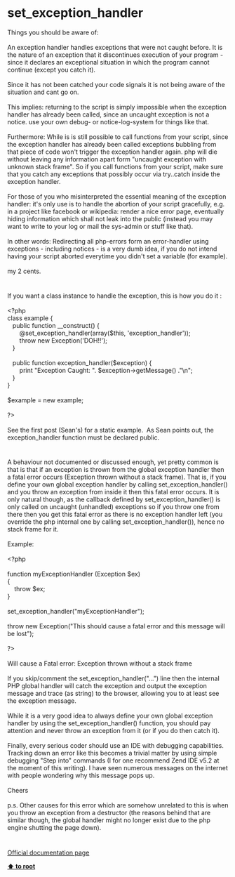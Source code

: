# set_exception_handler




<div class="phpcode"><span class="html">
Things you should be aware of:<br><br>An exception handler handles exceptions that were not caught before. It is the nature of an exception that it discontinues execution of your program - since it declares an exceptional situation in which the program cannot continue (except you catch it).<br><br>Since it has not been catched your code signals it is not being aware of the situation and cant go on.<br><br>This implies: returning to the script is simply impossible when the exception handler has already been called, since an uncaught exception is not a notice. use your own debug- or notice-log-system for things like that.<br><br>Furthermore: While is is still possible to call functions from your script, since the exception handler has already been called exceptions bubbling from that piece of code won&apos;t trigger the exception handler again. php will die without leaving any information apart form &quot;uncaught exception with unknown stack frame&quot;. So if you call functions from your script, make sure that you catch any exceptions that possibly occur via try..catch inside the exception handler.<br><br>For those of you who misinterpreted the essential meaning of the exception handler: it&apos;s only use is to handle the abortion of your script gracefully, e.g. in a project like facebook or wikipedia: render a nice error page, eventually hiding information which shall not leak into the public (instead you may want to write to your log or mail the sys-admin or stuff like that).<br><br>In other words: Redirecting all php-errors form an error-handler using exceptions - including notices - is a very dumb idea, if you do not intend having your script aborted everytime you didn&apos;t set a variable (for example).<br><br>my 2 cents.</span>
</div>
  

#


<div class="phpcode"><span class="html">
If you want a class instance to handle the exception, this is how you do it :<br><br><span class="default">&lt;?php<br></span><span class="keyword">class </span><span class="default">example </span><span class="keyword">{<br>&#xA0;&#xA0; public function </span><span class="default">__construct</span><span class="keyword">() {<br>&#xA0; &#xA0; &#xA0;&#xA0; @</span><span class="default">set_exception_handler</span><span class="keyword">(array(</span><span class="default">$this</span><span class="keyword">, </span><span class="string">&apos;exception_handler&apos;</span><span class="keyword">));<br>&#xA0; &#xA0; &#xA0;&#xA0; throw new </span><span class="default">Exception</span><span class="keyword">(</span><span class="string">&apos;DOH!!&apos;</span><span class="keyword">);<br>&#xA0;&#xA0; }<br><br>&#xA0;&#xA0; public function </span><span class="default">exception_handler</span><span class="keyword">(</span><span class="default">$exception</span><span class="keyword">) {<br>&#xA0; &#xA0; &#xA0;&#xA0; print </span><span class="string">&quot;Exception Caught: &quot;</span><span class="keyword">. </span><span class="default">$exception</span><span class="keyword">-&gt;</span><span class="default">getMessage</span><span class="keyword">() .</span><span class="string">&quot;\n&quot;</span><span class="keyword">;<br>&#xA0;&#xA0; }<br>}<br><br></span><span class="default">$example </span><span class="keyword">= new </span><span class="default">example</span><span class="keyword">;<br><br></span><span class="default">?&gt;<br></span><br>See the first post (Sean&apos;s) for a static example.&#xA0; As Sean points out, the exception_handler function must be declared public.</span>
</div>
  

#


<div class="phpcode"><span class="html">
A behaviour not documented or discussed enough, yet pretty common is that is that if an exception is thrown from the global exception handler then a fatal error occurs (Exception thrown without a stack frame). That is, if you define your own global exception handler by calling set_exception_handler() and you throw an exception from inside it then this fatal error occurs. It is only natural though, as the callback defined by set_exception_handler() is only called on uncaught (unhandled) exceptions so if you throw one from there then you get this fatal error as there is no exception handler left (you override the php internal one by calling set_exception_handler()), hence no stack frame for it.<br><br>Example:<br><br><span class="default">&lt;?php<br><br></span><span class="keyword">function </span><span class="default">myExceptionHandler </span><span class="keyword">(</span><span class="default">Exception $ex</span><span class="keyword">)<br>{<br>&#xA0; &#xA0; throw </span><span class="default">$ex</span><span class="keyword">;<br>}<br><br></span><span class="default">set_exception_handler</span><span class="keyword">(</span><span class="string">&quot;myExceptionHandler&quot;</span><span class="keyword">);<br><br>throw new </span><span class="default">Exception</span><span class="keyword">(</span><span class="string">&quot;This should cause a fatal error and this message will be lost&quot;</span><span class="keyword">);<br><br></span><span class="default">?&gt;<br></span><br>Will cause a Fatal error: Exception thrown without a stack frame<br><br>If you skip/comment the set_exception_handler(&quot;...&quot;) line then the internal PHP global handler will catch the exception and output the exception message and trace (as string) to the browser, allowing you to at least see the exception message.<br><br>While it is a very good idea to always define your own global exception handler by using the set_exception_handler() function, you should pay attention and never throw an exception from it (or if you do then catch it).<br><br>Finally, every serious coder should use an IDE with debugging capabilities. Tracking down an error like this becomes a trivial matter by using simple debugging &quot;Step into&quot; commands (I for one recommend Zend IDE v5.2 at the moment of this writing). I have seen numerous messages on the internet with people wondering why this message pops up.<br><br>Cheers<br><br>p.s. Other causes for this error which are somehow unrelated to this is when you throw an exception from a destructor (the reasons behind that are similar though, the global handler might no longer exist due to the php engine shutting the page down).</span>
</div>
  

#

[Official documentation page](https://www.php.net/manual/en/function.set-exception-handler.php)

**[⬆ to root](/)**